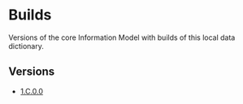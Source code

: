 # Builds

Versions of the core Information Model with builds of this local data dictionary.

## Versions
- [1.C.0.0](1.9.3.2)
